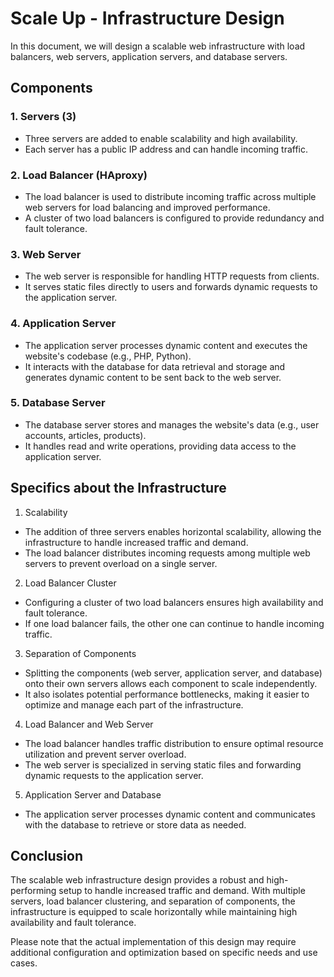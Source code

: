 # Scale Up - Infrastructure Design

In this document, we will design a scalable web infrastructure with load balancers, web servers, application servers, and database servers.

## Components

### 1. Servers (3)

- Three servers are added to enable scalability and high availability.
- Each server has a public IP address and can handle incoming traffic.

### 2. Load Balancer (HAproxy)

- The load balancer is used to distribute incoming traffic across multiple web servers for load balancing and improved performance.
- A cluster of two load balancers is configured to provide redundancy and fault tolerance.

### 3. Web Server

- The web server is responsible for handling HTTP requests from clients.
- It serves static files directly to users and forwards dynamic requests to the application server.

### 4. Application Server

- The application server processes dynamic content and executes the website's codebase (e.g., PHP, Python).
- It interacts with the database for data retrieval and storage and generates dynamic content to be sent back to the web server.

### 5. Database Server

- The database server stores and manages the website's data (e.g., user accounts, articles, products).
- It handles read and write operations, providing data access to the application server.

## Specifics about the Infrastructure

1. Scalability

- The addition of three servers enables horizontal scalability, allowing the infrastructure to handle increased traffic and demand.
- The load balancer distributes incoming requests among multiple web servers to prevent overload on a single server.

2. Load Balancer Cluster

- Configuring a cluster of two load balancers ensures high availability and fault tolerance.
- If one load balancer fails, the other one can continue to handle incoming traffic.

3. Separation of Components

- Splitting the components (web server, application server, and database) onto their own servers allows each component to scale independently.
- It also isolates potential performance bottlenecks, making it easier to optimize and manage each part of the infrastructure.

4. Load Balancer and Web Server

- The load balancer handles traffic distribution to ensure optimal resource utilization and prevent server overload.
- The web server is specialized in serving static files and forwarding dynamic requests to the application server.

5. Application Server and Database

- The application server processes dynamic content and communicates with the database to retrieve or store data as needed.

## Conclusion

The scalable web infrastructure design provides a robust and high-performing setup to handle increased traffic and demand. With multiple servers, load balancer clustering, and separation of components, the infrastructure is equipped to scale horizontally while maintaining high availability and fault tolerance.

Please note that the actual implementation of this design may require additional configuration and optimization based on specific needs and use cases.

